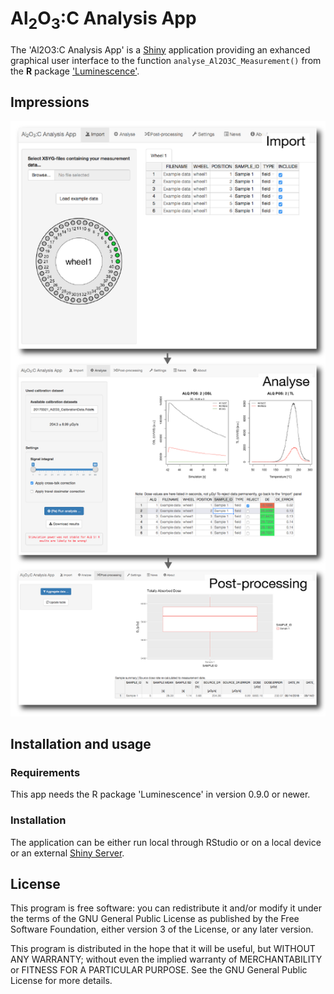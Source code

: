# Al<sub>2</sub>O<sub>3</sub>:C Analysis App

The 'Al2O3:C Analysis App' is a [Shiny](http://shiny.rstudio.com) application providing an exhanced graphical user interface to the function `analyse_Al2O3C_Measurement()` from the **R** package ['Luminescence'](https://CRAN.R-project.org/package=Luminescence). 

## Impressions

![](img/screenshots.png)

## Installation and usage

### Requirements

This app needs the R package 'Luminescence' in version 0.9.0 or newer.

### Installation

The application can be either run local through RStudio or on a local device or an external
[Shiny Server](https://www.rstudio.com/products/shiny/shiny-server/).

## License

This program is free software: you can redistribute it and/or modify
it under the terms of the GNU General Public License as published by
the Free Software Foundation, either version 3 of the License, or
any later version.

This program is distributed in the hope that it will be useful,
but WITHOUT ANY WARRANTY; without even the implied warranty of
MERCHANTABILITY or FITNESS FOR A PARTICULAR PURPOSE.  See the
GNU General Public License for more details.

